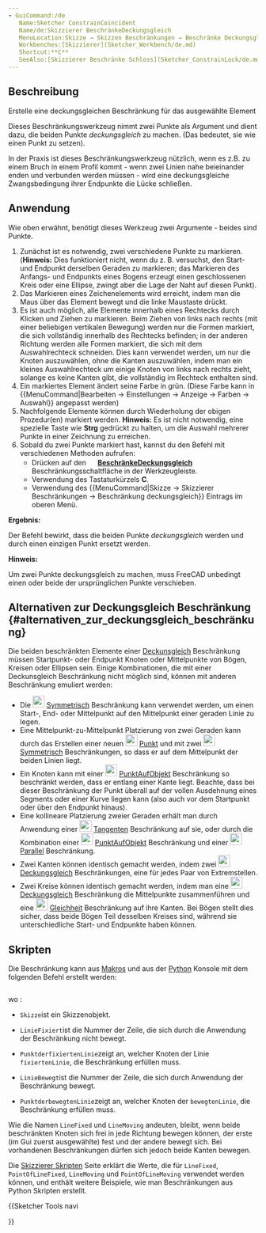 ```yaml
---
- GuiCommand:/de
   Name:Sketcher ConstrainCoincident
   Name/de:Skizzierer BeschränkeDeckungsgleich
   MenuLocation:Skizze → Skizzen Beschränkungen → Beschränke Deckungsgleich
   Workbenches:[Skizzierer](Sketcher_Workbench/de.md)
   Shortcut:**C**
   SeeAlso:[Skizzierer Beschränke Schloss](Sketcher_ConstrainLock/de.md), [Skizzierer Beschränke Punkt auf Objekt](Sketcher_ConstrainPointOnObject/de.md)
---
```


## Beschreibung

Erstelle eine deckungsgleichen Beschränkung für das ausgewählte Element

Dieses Beschränkungswerkzeug nimmt zwei Punkte als Argument und dient dazu, die beiden Punkte *deckungsgleich* zu machen. (Das bedeutet, sie wie einen Punkt zu setzen).

In der Praxis ist dieses Beschränkungswerkzeug nützlich, wenn es z.B. zu einem Bruch in einem Profil kommt - wenn zwei Linien nahe beieinander enden und verbunden werden müssen - wird eine deckungsgleiche Zwangsbedingung ihrer Endpunkte die Lücke schließen.

## Anwendung

Wie oben erwähnt, benötigt dieses Werkzeug zwei Argumente - beides sind Punkte.

1.  Zunächst ist es notwendig, zwei verschiedene Punkte zu markieren. (**Hinweis:** Dies funktioniert nicht, wenn du z. B. versuchst, den Start- und Endpunkt derselben Geraden zu markieren; das Markieren des Anfangs- und Endpunkts eines Bogens erzeugt einen geschlossenen Kreis oder eine Ellipse, zwingt aber die Lage der Naht auf diesen Punkt).
2.  Das Markieren eines Zeichenelements wird erreicht, indem man die Maus über das Element bewegt und die linke Maustaste drückt.
3.  Es ist auch möglich, alle Elemente innerhalb eines Rechtecks durch Klicken und Ziehen zu markieren. Beim Ziehen von links nach rechts (mit einer beliebigen vertikalen Bewegung) werden nur die Formen markiert, die sich vollständig innerhalb des Rechtecks befinden; in der anderen Richtung werden alle Formen markiert, die sich mit dem Auswahlrechteck schneiden. Dies kann verwendet werden, um nur die Knoten auszuwählen, ohne die Kanten auszuwählen, indem man ein kleines Auswahlrechteck um einige Knoten von links nach rechts zieht, solange es keine Kanten gibt, die vollständig im Rechteck enthalten sind.
4.  Ein markiertes Element ändert seine Farbe in grün. (Diese Farbe kann in {{MenuCommand|Bearbeiten → Einstellungen → Anzeige → Farben → Auswahl}} angepasst werden)
5.  Nachfolgende Elemente können durch Wiederholung der obigen Prozedur(en) markiert werden. **Hinweis:** Es ist nicht notwendig, eine spezielle Taste wie **Strg** gedrückt zu halten, um die Auswahl mehrerer Punkte in einer Zeichnung zu erreichen.
6.  Sobald du zwei Punkte markiert hast, kannst du den Befehl mit verschiedenen Methoden aufrufen:
    -   Drücken auf den **<img src=images/Sketcher_ConstrainCoincident.svg style="width:16px"> [BeschränkeDeckungsgleich](Sketcher_ConstrainCoincident/de.md)** Beschränkungsschaltfläche in der Werkzeugleiste.
    -   Verwendung des Tastaturkürzels **C**.
    -   Verwendung des {{MenuCommand|Skizze → Skizzierer Beschränkungen → Beschränkung deckungsgleich}} Eintrags im oberen Menü.


**Ergebnis:**

Der Befehl bewirkt, dass die beiden Punkte *deckungsgleich* werden und durch einen einzigen Punkt ersetzt werden.


**Hinweis:**

Um zwei Punkte deckungsgleich zu machen, muss FreeCAD unbedingt einen oder beide der ursprünglichen Punkte verschieben.

## Alternativen zur Deckungsgleich Beschränkung {#alternativen_zur_deckungsgleich_beschränkung}

Die beiden beschränkten Elemente einer [Deckunsgleich](Sketcher_ConstrainCoincident/de.md) Beschränkung müssen Startpunkt- oder Endpunkt Knoten oder Mittelpunkte von Bögen, Kreisen oder Ellipsen sein. Einige Kombinationen, die mit einer Deckunsgleich Beschränkung nicht möglich sind, können mit anderen Beschränkung emuliert werden:

-   Die <img alt="" src=images/Sketcher_ConstrainSymmetric.svg  style="width:24px;"> [Symmetrisch](Sketcher_ConstrainSymmetric/de.md) Beschränkung kann verwendet werden, um einen Start-, End- oder Mittelpunkt auf den Mittelpunkt einer geraden Linie zu legen.
-   Eine Mittelpunkt-zu-Mittelpunkt Platzierung von zwei Geraden kann durch das Erstellen einer neuen <img alt="" src=images/Sketcher_CreatePoint.svg  style="width:24px;"> [Punkt](Sketcher_CreatePoint/de.md) und mit zwei <img alt="" src=images/Sketcher_ConstrainSymmetric.svg  style="width:24px;"> [Symmetrisch](Sketcher_ConstrainSymmetric/de.md) Beschränkungen, so dass er auf dem Mittelpunkt der beiden Linien liegt.
-   Ein Knoten kann mit einer <img alt="" src=images/Sketcher_ConstrainPointOnObject.svg  style="width:24px;"> [PunktAufObjekt](Sketcher_ConstrainPointOnObject/de.md) Beschränkung so beschränkt werden, dass er entlang einer Kante liegt. Beachte, dass bei dieser Beschränkung der Punkt überall auf der vollen Ausdehnung eines Segments oder einer Kurve liegen kann (also auch vor dem Startpunkt oder über den Endpunkt hinaus).
-   Eine kollineare Platzierung zweier Geraden erhält man durch Anwendung einer <img alt="" src=images/Sketcher_ConstrainTangent.svg  style="width:24px;"> [Tangenten](Sketcher_ConstrainTangent/de.md) Beschränkung auf sie, oder durch die Kombination einer <img alt="" src=images/Sketcher_ConstrainPointOnObject.svg  style="width:24px;"> [PunktAufObjekt](Sketcher_ConstrainPointOnObject/de.md) Beschränkung und einer <img alt="" src=images/Sketcher_ConstrainParallel.svg  style="width:24px;"> [Parallel](Sketcher_ConstrainParallel/de.md) Beschränkung.
-   Zwei Kanten können identisch gemacht werden, indem zwei <img alt="" src=images/Sketcher_ConstrainCoincident.svg  style="width:24px;"> [Deckungsgleich](Sketcher_ConstrainCoincident/de.md) Beschränkungen, eine für jedes Paar von Extremstellen.
-   Zwei Kreise können identisch gemacht werden, indem man eine <img alt="" src=images/Sketcher_ConstrainCoincident.svg  style="width:24px;"> [Deckungsgleich](Sketcher_ConstrainCoincident/de.md) Beschränkung die Mittelpunkte zusammenführen und eine <img alt="" src=images/Sketcher_ConstrainEqual.svg  style="width:24px;"> [Gleichheit](Sketcher_ConstrainEqual/de.md) Beschränkung auf ihre Kanten. Bei Bögen stellt dies sicher, dass beide Bögen Teil desselben Kreises sind, während sie unterschiedliche Start- und Endpunkte haben können.

## Skripten

Die Beschränkung kann aus [Makros](Macros/de.md) und aus der [Python](Python/de.md) Konsole mit dem folgenden Befehl erstellt werden:


```pythonSketch.addConstraint(Sketcher.Constraint('Coincident',LineFixed,PointOfLineFixed,LineMoving,PointOfLineMoving)) 
```

wo :

-    `Skizze`ist ein Skizzenobjekt.

-    `LinieFixiert`ist die Nummer der Zeile, die sich durch die Anwendung der Beschränkung nicht bewegt.

-    `PunktderfixiertenLinie`zeigt an, welcher Knoten der Linie `fixiertenLinie`, die Beschränkung erfüllen muss.

-    `LinieBewegt`ist die Nummer der Zeile, die sich durch Anwendung der Beschränkung bewegt.

-    `PunktderbewegtenLinie`zeigt an, welcher Knoten der `bewegtenLinie`, die Beschränkung erfüllen muss.

Wie die Namen `LineFixed` und `LineMoving` andeuten, bleibt, wenn beide beschränkten Knoten sich frei in jede Richtung bewegen können, der erste (im Gui zuerst ausgewählte) fest und der andere bewegt sich. Bei vorhandenen Beschränkungen dürfen sich jedoch beide Kanten bewegen.

Die [Skizzierer Skripten](Sketcher_scripting/de.md) Seite erklärt die Werte, die für `LineFixed`, `PointOfLineFixed`, `LineMoving` und `PointOfLineMoving` verwendet werden können, und enthält weitere Beispiele, wie man Beschränkungen aus Python Skripten erstellt.





{{Sketcher Tools navi

}}  
